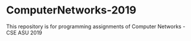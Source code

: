 # ComputerNetworks-2019
This repository is for programming assignments of Computer Networks - CSE ASU 2019 
